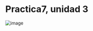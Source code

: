 # Practica7, unidad 3
![image](https://github.com/Carlos-DanielCardenas/Practica7-unidad-3/assets/148377835/38a4fc81-d270-4c7f-ac1e-b284ff397e7c)

